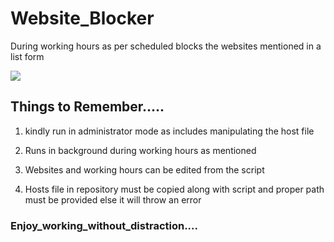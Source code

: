 # Website_Blocker
During working hours as per scheduled blocks the  websites mentioned in a list form


![](https://forums.plex.tv/t/this-site-cant-be-reached-127-0-0-1-refused-to-connect/170493)



## Things to Remember.....

1. kindly run in administrator mode as includes manipulating the host file

2. Runs in background during working hours as mentioned

3. Websites and working hours can be edited from the script

4. Hosts file in repository must be copied along with script and proper path must be provided else it will throw an error





### Enjoy_working_without_distraction.... 

